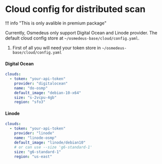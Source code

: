 # Cloud config for distributed scan

!!! info "This is only avalible in premium package"

Currently, Osmedeus only support Digital Ocean and Linode provider. The default cloud config store at `~/osmedeus-base/cloud/config.yaml`.


1. First of all you will need your token store in `~/osmedeus-base/cloud/config.yaml`

#### Digital Ocean

```yaml
clouds:
  - token: "your-api-token"
    provider: "digitalocean"
    name: "do-osmp"
    default_image: "debian-10-x64"
    size: "s-2vcpu-4gb"
    region: "sfo3"

```

#### Linode

```yaml
clouds:
  - token: "your-api-token"
    provider: "linode"
    name: "linode-osmp"
    default_image: "linode/debian10"
    # or can use --size 'g6-standard-1'
    size: "g6-standard-1"
    region: "us-east"
```

##